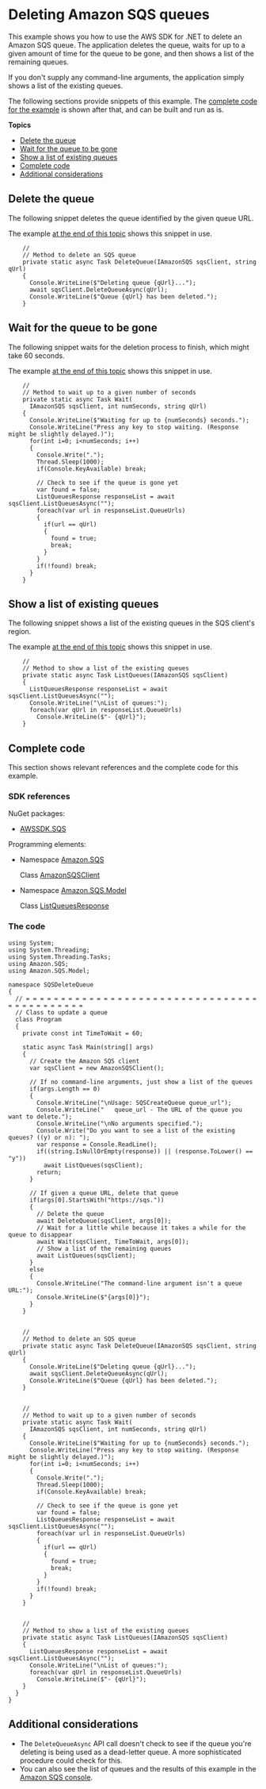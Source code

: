 # Deleting Amazon SQS queues<a name="DeleteSqsQueue"></a>

This example shows you how to use the AWS SDK for \.NET to delete an Amazon SQS queue\. The application deletes the queue, waits for up to a given amount of time for the queue to be gone, and then shows a list of the remaining queues\.

If you don't supply any command\-line arguments, the application simply shows a list of the existing queues\.

The following sections provide snippets of this example\. The [complete code for the example](#DeleteSqsQueue-complete-code) is shown after that, and can be built and run as is\.

**Topics**
+ [Delete the queue](#DeleteSqsQueue-delete-queue)
+ [Wait for the queue to be gone](#DeleteSqsQueue-wait)
+ [Show a list of existing queues](#DeleteSqsQueue-list-queues)
+ [Complete code](#DeleteSqsQueue-complete-code)
+ [Additional considerations](#DeleteSqsQueue-additional)

## Delete the queue<a name="DeleteSqsQueue-delete-queue"></a>

The following snippet deletes the queue identified by the given queue URL\.

The example [at the end of this topic](#DeleteSqsQueue-complete-code) shows this snippet in use\.

```
    //
    // Method to delete an SQS queue
    private static async Task DeleteQueue(IAmazonSQS sqsClient, string qUrl)
    {
      Console.WriteLine($"Deleting queue {qUrl}...");
      await sqsClient.DeleteQueueAsync(qUrl);
      Console.WriteLine($"Queue {qUrl} has been deleted.");
    }
```

## Wait for the queue to be gone<a name="DeleteSqsQueue-wait"></a>

The following snippet waits for the deletion process to finish, which might take 60 seconds\.

The example [at the end of this topic](#DeleteSqsQueue-complete-code) shows this snippet in use\.

```
    //
    // Method to wait up to a given number of seconds
    private static async Task Wait(
      IAmazonSQS sqsClient, int numSeconds, string qUrl)
    {
      Console.WriteLine($"Waiting for up to {numSeconds} seconds.");
      Console.WriteLine("Press any key to stop waiting. (Response might be slightly delayed.)");
      for(int i=0; i<numSeconds; i++)
      {
        Console.Write(".");
        Thread.Sleep(1000);
        if(Console.KeyAvailable) break;

        // Check to see if the queue is gone yet
        var found = false;
        ListQueuesResponse responseList = await sqsClient.ListQueuesAsync("");
        foreach(var url in responseList.QueueUrls)
        {
          if(url == qUrl)
          {
            found = true;
            break;
          }
        }
        if(!found) break;
      }
    }
```

## Show a list of existing queues<a name="DeleteSqsQueue-list-queues"></a>

The following snippet shows a list of the existing queues in the SQS client's region\.

The example [at the end of this topic](#DeleteSqsQueue-complete-code) shows this snippet in use\.

```
    //
    // Method to show a list of the existing queues
    private static async Task ListQueues(IAmazonSQS sqsClient)
    {
      ListQueuesResponse responseList = await sqsClient.ListQueuesAsync("");
      Console.WriteLine("\nList of queues:");
      foreach(var qUrl in responseList.QueueUrls)
        Console.WriteLine($"- {qUrl}");
    }
```

## Complete code<a name="DeleteSqsQueue-complete-code"></a>

This section shows relevant references and the complete code for this example\.

### SDK references<a name="w181aac21c15c27c23c25b5b1"></a>

NuGet packages:
+ [AWSSDK\.SQS](https://www.nuget.org/packages/AWSSDK.SQS)

Programming elements:
+ Namespace [Amazon\.SQS](https://docs.aws.amazon.com/sdkfornet/v3/apidocs/items/SQS/NSQS.html)

  Class [AmazonSQSClient](https://docs.aws.amazon.com/sdkfornet/v3/apidocs/items/SQS/TSQSClient.html)
+ Namespace [Amazon\.SQS\.Model](https://docs.aws.amazon.com/sdkfornet/v3/apidocs/items/SQS/NSQSModel.html)

  Class [ListQueuesResponse](https://docs.aws.amazon.com/sdkfornet/v3/apidocs/items/SQS/TListQueuesResponse.html)

### The code<a name="w181aac21c15c27c23c25b7b1"></a>

```
using System;
using System.Threading;
using System.Threading.Tasks;
using Amazon.SQS;
using Amazon.SQS.Model;

namespace SQSDeleteQueue
{
  // = = = = = = = = = = = = = = = = = = = = = = = = = = = = = = = = = = = = = = = = = = = =
  // Class to update a queue
  class Program
  {
    private const int TimeToWait = 60;

    static async Task Main(string[] args)
    {
      // Create the Amazon SQS client
      var sqsClient = new AmazonSQSClient();

      // If no command-line arguments, just show a list of the queues
      if(args.Length == 0)
      {
        Console.WriteLine("\nUsage: SQSCreateQueue queue_url");
        Console.WriteLine("   queue_url - The URL of the queue you want to delete.");
        Console.WriteLine("\nNo arguments specified.");
        Console.Write("Do you want to see a list of the existing queues? ((y) or n): ");
        var response = Console.ReadLine();
        if((string.IsNullOrEmpty(response)) || (response.ToLower() == "y"))
          await ListQueues(sqsClient);
        return;
      }

      // If given a queue URL, delete that queue
      if(args[0].StartsWith("https://sqs."))
      {
        // Delete the queue
        await DeleteQueue(sqsClient, args[0]);
        // Wait for a little while because it takes a while for the queue to disappear
        await Wait(sqsClient, TimeToWait, args[0]);
        // Show a list of the remaining queues
        await ListQueues(sqsClient);
      }
      else
      {
        Console.WriteLine("The command-line argument isn't a queue URL:");
        Console.WriteLine($"{args[0]}");
      }
    }


    //
    // Method to delete an SQS queue
    private static async Task DeleteQueue(IAmazonSQS sqsClient, string qUrl)
    {
      Console.WriteLine($"Deleting queue {qUrl}...");
      await sqsClient.DeleteQueueAsync(qUrl);
      Console.WriteLine($"Queue {qUrl} has been deleted.");
    }


    //
    // Method to wait up to a given number of seconds
    private static async Task Wait(
      IAmazonSQS sqsClient, int numSeconds, string qUrl)
    {
      Console.WriteLine($"Waiting for up to {numSeconds} seconds.");
      Console.WriteLine("Press any key to stop waiting. (Response might be slightly delayed.)");
      for(int i=0; i<numSeconds; i++)
      {
        Console.Write(".");
        Thread.Sleep(1000);
        if(Console.KeyAvailable) break;

        // Check to see if the queue is gone yet
        var found = false;
        ListQueuesResponse responseList = await sqsClient.ListQueuesAsync("");
        foreach(var url in responseList.QueueUrls)
        {
          if(url == qUrl)
          {
            found = true;
            break;
          }
        }
        if(!found) break;
      }
    }


    //
    // Method to show a list of the existing queues
    private static async Task ListQueues(IAmazonSQS sqsClient)
    {
      ListQueuesResponse responseList = await sqsClient.ListQueuesAsync("");
      Console.WriteLine("\nList of queues:");
      foreach(var qUrl in responseList.QueueUrls)
        Console.WriteLine($"- {qUrl}");
    }
  }
}
```

## Additional considerations<a name="DeleteSqsQueue-additional"></a>
+ The `DeleteQueueAsync` API call doesn't check to see if the queue you're deleting is being used as a dead\-letter queue\. A more sophisticated procedure could check for this\.
+ You can also see the list of queues and the results of this example in the [Amazon SQS console](https://console.aws.amazon.com/sqs)\.